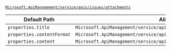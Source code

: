 [`Microsoft.ApiManagement/service/apis/issues/attachments`](https://docs.microsoft.com/en-us/azure/templates/microsoft.apimanagement/service/apis/issues/attachments)

| Default Path | Alias |
|---|---|
| `properties.title` | `Microsoft.ApiManagement/service/apis/issues/attachments/title` |
| `properties.contentFormat` | `Microsoft.ApiManagement/service/apis/issues/attachments/contentFormat` |
| `properties.content` | `Microsoft.ApiManagement/service/apis/issues/attachments/content` |

